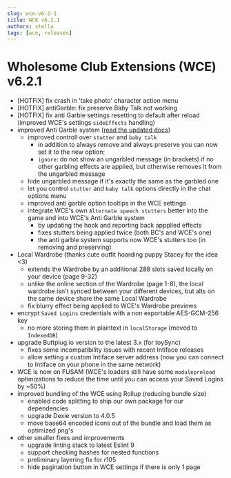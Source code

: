 ```yaml
---
slug: wce-v6-2-1
title: WCE v6.2.1
authors: stella
tags: [wce, releases]
---
```


# Wholesome Club Extensions (WCE) v6.2.1

* [HOTFIX] fix crash in 'take photo' character action menu
* [HOTFIX] antiGarble: fix preserve Baby Talk not working
* [HOTFIX] fix anti Garble settings resetting to default after reload (improved WCE's settings `sideEffects` handling)
* improved Anti Garble system ([read the updated docs](https://github.com/KittenApps/WCE/wiki/Anti-Garble-system))
  * improved controll over `stutter` and `baby talk`
    * in addition to always remove and always preserve you can now set it to the new option:
    * `ignore`: do not show an ungarbled message (in brackets) if no other garbling effects are applied, but otherwise removes it from the ungarbled message
  * hide ungarbled message if it's exactly the same as the garbled one
  * let you control `stutter` and `baby talk` options directly in the chat options menu
  * improved anti garble option tooltips in the WCE settings
  * integrate WCE's own `Alternate speech stutters` better into the game and into WCE's Anti Garble system
    * by updating the hook and reporting back appplied effects
    * fixes stutters being applied twice (both BC's and WCE's one)
    * the anti garble system supports now WCE's stutters too (in removing and preserving)
* Local Wardrobe (thanks cute outfit hoarding puppy Stacey for the idea \<3)
  * extends the Wardrobe by an additional 288 slots saved locally on your device (page 9-32)
  * unlike the online section of the Wardrobe (page 1-8), the local wardrobe isn't synced between your different devices, but alts on the same device share the same Local Wardrobe
  * fix blurry effect being applied to WCE's Wardrobe previews
* encrypt `Saved Logins` credentials with a non exportable AES-GCM-256 key
  * no more storing them in plaintext in `localStorage` (moved to `IndexedDB`)
* upgrade Buttplug.io version to the latest 3.x (for toySync)
  * fixes some incompatibility issues with recent Intiface releases
  * allow setting a custom Intiface server address (now you can connect to Intiface on your phone in the same network)
* WCE is now on FUSAM (WCE's loaders still have some `modulepreload` optimizations to reduce the time until you can access your Saved Logins by ~50%)
* improved bundling of the WCE using Rollup (reducing bundle size)
  * enabled code splitting to ship our own package for our dependencies
  * upgrade Dexie version to 4.0.5
  * move base64 encoded icons out of the bundle and load them as optimized png's
* other smaller fixes and improvements
  * upgrade linting stack to latest Eslint 9
  * support checking hashes for nested functions
  * preliminary layering fix for r105
  * hide pagination button in WCE settings if there is only 1 page